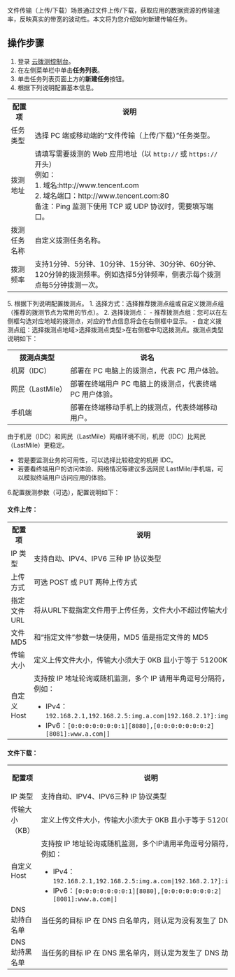 文件传输（上传/下载）场景通过文件上传/下载，获取应用的数据资源的传输速率，反映真实的带宽的波动性。本文将为您介绍如何新建传输任务。

## 操作步骤

1. 登录 [云拨测控制台](https://console.cloud.tencent.com/cat)。
2. 在左侧菜单栏中单击**任务列表**。
3. 单击任务列表页面上方的**新建任务**按钮。
4. 根据下列说明配置基本信息。
<table>
<tr>
<th> 配置项</th>
<th> 说明</th>
</tr>
<tr>
<td> 任务类型</td>
<td> 选择 PC 端或移动端的“文件传输（上传/下载）”任务类型。</td>
</tr>
<tr>
<td> 拨测地址</td>
<td> 请填写需要拨测的 Web 应用地址（以 <code>http://</code> 或 <code>https://</code> 开头）<br>例如：<br>1. 域名:http://www.tencent.com<br/>2.
域名端口：http://www.tencent.com:80<br/>备注：Ping 监测下使用 TCP 或 UDP 协议时，需要填写端口。
</td>
</tr>
<tr>
<td> 拨测任务名称</td>
<td> 自定义拨测任务名称。</td>
</tr>
<tr>
<td> 拨测频率</td>
<td> 支持1分钟、5分钟、10分钟、15分钟、30分钟、60分钟、120分钟的拨测频率。例如选择5分钟频率，侧表示每个拨测点每5分钟拨测一次。</td>
</tr>
</table>
5. 根据下列说明配置拨测点。
  1. 选择方式：选择推荐拨测点组或自定义拨测点组（推荐的拨测节点为常用的节点）。
  2. 选择拨测点：
		- 推荐拨测点组：您可以在左侧框勾选对应地域的拨测点，对应的节点信息将会在右侧框中显示。
		- 自定义拨测点组：选择拨测点地域>选择拨测点类型>在右侧框中勾选拨测点。拨测点类型说明如下：
<table>
<tr>
	<th> 拨测点类型</th>
	<th> 说名</th>
</tr>
<tr>
<td> 机房（IDC）</td>
<td> 部署在 PC 电脑上的拨测点，代表 PC 用户体验。</td>
</tr>
<tr>
<td> 网民（LastMile）</td>
<td> 部署在终端用户 PC 电脑上的拨测点，代表终端 PC 用户体验。</td>
</tr>
<tr>
<td> 手机端</td>
<td> 部署在终端移动手机上的拨测点，代表终端移动用户。</td>
</tr>
</table>
<dx-alert infotype="explain" title="选择建议">

由于机房（IDC）和网民（LastMile）网络环境不同，机房（IDC）比网民（LastMile）更稳定。

- 若是要监测业务的可用性，可以选择比较稳定的机房 IDC。
- 若要看终端用户的访问体验、网络情况等建议多选网民 LastMile/手机端，可以模拟终端用户访问应用的体验。
</dx-alert>

6.配置拨测参数（可选），配置说明如下：
#### 文件上传：
<table>
<thread>
<tr>
<th> 配置项</th>
<th> 说明</th>
<th> 默认取值</th>
</tr>
<tr>
<td> IP 类型</td>
<td> 支持自动、IPV4、IPV6 三种 IP 协议类型</td>
<td> 自动</td>
</tr>
<tr>
<td> 上传方式</td>
<td> 可选 POST 或 PUT 两种上传方式</td>
<td> POST</td>
</tr>
<tr>
<td> 指定文件URL</td>
<td> 将从URL下载指定文件用于上传任务，文件大小不超过传输大小设置</td>
<td> -</td>
</tr>
<tr>
<td> 文件 MD5</td>
<td> 和“指定文件”参数一块使用，MD5 值是指定文件的 MD5</td>
<td> -</td>
</tr>
<tr>
<td> 传输大小</td>
<td> 定义上传文件大小，传输大小须大于 0KB 且小于等于 51200KB</td>
<td> 1024KB</td>
</tr>
<tr>
<td> 自定义 Host</td>
<td> 支持按 IP 地址轮询或随机监测，多个 IP 请用半角逗号分隔符，<br>例如：<ul style = "margin-bottom: 0px;">
<li>IPv4：<code>192.168.2.1,192.168.2.5:img.a.com&#124;192.168.2.1?]:img.a.com&#124;</code></li><li>IPv6：<code>[0:0:0:0:0:0:0:1][8080],[0:0:0:0:0:0:0:2][8081]:www.a.com|]</code></li></ul></td>
<td>-</td>
</tr>
</table>

#### 文件下载：
<table>
<tr>
<th> 配置项</th>
<th> 说明</th>
<th> 默认取值</th>
</tr>
<tr>
<td> IP 类型</td>
<td> 支持自动、IPV4、IPV6三种 IP 协议类型</td>
<td> 自动</td>
</tr>
<tr>
<td> 传输大小（KB）</td>
<td> 定义上传文件大小，传输大小须大于 0KB 且小于等于 51200KB</td>
<td> 1024KB</td>
</tr>
<tr>
<td> 自定义 Host</td>
<td> 支持按 IP 地址轮询或随机监测，多个IP请用半角逗号分隔符，<br>例如：<ul style = "margin-bottom: 0px;"><li>IPv4：<code>192.168.2.1,192.168.2.5:img.a.com&#124;192.168.2.1?]:img.a.com&#124;</code></li><li>IPv6：<code>[0:0:0:0:0:0:0:1][8080],[0:0:0:0:0:0:0:2][8081]:www.a.com|]</code></li></ul>
</td>
<td> -</td>
</tr>
<tr>
<td>DNS 劫持白名单</td>
<td> 当任务的目标 IP 在 DNS 白名单内，则认定为没有发生了 DNS 劫持 </td>
<td> -</td>
</tr>
<tr>
<td>DNS 劫持黑名单</td>
<td>  当任务的目标 IP 在 DNS 黑名单内，则认定为发生了 DNS 劫持</td>
<td> -</td>
</tr>
</table>
